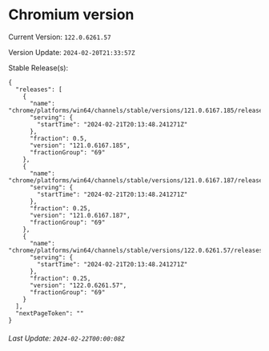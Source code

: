# Chromium version

Current Version: `122.0.6261.57`

Version Update: `2024-02-20T21:33:57Z`

Stable Release(s):
```
{
  "releases": [
    {
      "name": "chrome/platforms/win64/channels/stable/versions/121.0.6167.185/releases/1708546428",
      "serving": {
        "startTime": "2024-02-21T20:13:48.241271Z"
      },
      "fraction": 0.5,
      "version": "121.0.6167.185",
      "fractionGroup": "69"
    },
    {
      "name": "chrome/platforms/win64/channels/stable/versions/121.0.6167.187/releases/1708546428",
      "serving": {
        "startTime": "2024-02-21T20:13:48.241271Z"
      },
      "fraction": 0.25,
      "version": "121.0.6167.187",
      "fractionGroup": "69"
    },
    {
      "name": "chrome/platforms/win64/channels/stable/versions/122.0.6261.57/releases/1708546428",
      "serving": {
        "startTime": "2024-02-21T20:13:48.241271Z"
      },
      "fraction": 0.25,
      "version": "122.0.6261.57",
      "fractionGroup": "69"
    }
  ],
  "nextPageToken": ""
}
```

###### Last Update: `2024-02-22T00:00:08Z`
        